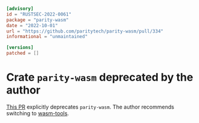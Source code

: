 ```toml
[advisory]
id = "RUSTSEC-2022-0061"
package = "parity-wasm"
date = "2022-10-01"
url = "https://github.com/paritytech/parity-wasm/pull/334"
informational = "unmaintained"

[versions]
patched = []
```

# Crate `parity-wasm` deprecated by the author

[This PR](https://github.com/paritytech/parity-wasm/pull/334) explicitly deprecates `parity-wasm`.
The author recommends switching to [wasm-tools](https://github.com/bytecodealliance/wasm-tools).
